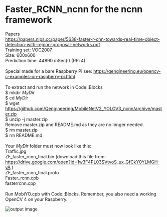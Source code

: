 # Faster_RCNN_ncnn for the ncnn framework
Papers <br/>
https://papers.nips.cc/paper/5638-faster-r-cnn-towards-real-time-object-detection-with-region-proposal-networks.pdf <br/>
Training set: VOC2007 <br/>
Size: 600x600 <br/>
Prediction time: 44890 mSec(!) (RPi 4) <br/>
<br/>
Special made for a bare Raspberry Pi see: https://qengineering.eu/opencv-c-examples-on-raspberry-pi.html <br/>
<br/>
To extract and run the network in Code::Blocks <br/>
$ mkdir *MyDir* <br/>
$ cd *MyDir* <br/>
$ wget https://github.com/Qengineering/MobileNetV2_YOLOV3_ncnn/archive/master.zip <br/>
$ unzip -j master.zip <br/>
Remove master.zip and README.md as they are no longer needed. <br/> 
$ rm master.zip <br/>
$ rm README.md <br/> <br/>
Your *MyDir* folder must now look like this: <br/> 
Traffic.jpg <br/>
ZF_faster_rcnn_final.bin (download this file from: https://drive.google.com/open?id=1w3F4PL03SVtvoS_ux_GfCkY0YLMGH-yA )<br/>
ZF_faster_rcnn_final.proto <br/>
Faster_rcnn.cpb <br/>
fasterrcnn.cpp <br/>
 <br/>
Run MobiYO.cpb with Code::Blocks. Remember, you also need a working OpenCV 4 on your Raspberry. <br/>

![output image]( https://qengineering.eu/images/Faster_rcnn_trafic.jpg )

